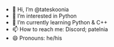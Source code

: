 - 👋 Hi, I’m @tateskoonia
- 👀 I’m interested in Python
- 🌱 I’m currently learning Python & C++
- 📫 How to reach me: Discord; patelnia
- 😄 Pronouns: he/his

